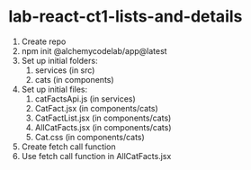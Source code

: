 # lab-react-ct1-lists-and-details

1. Create repo
1. npm init @alchemycodelab/app@latest
1. Set up initial folders:
    1. services (in src)
    1. cats (in components)
1. Set up initial files:
    1. catFactsApi.js (in services)
    1. CatFact.jsx (in components/cats)
    1. CatFactList.jsx (in components/cats)
    1. AllCatFacts.jsx (in components/cats)
    1. Cat.css (in components/cats)
1. Create fetch call function
1. Use fetch call function in AllCatFacts.jsx